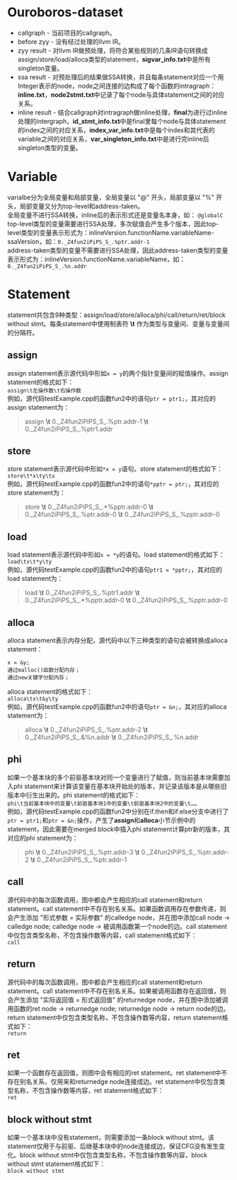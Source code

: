 # Ouroboros-dataset
- callgraph - 当前项目的callgraph。
- before zyy - 没有经过处理的llvm IR。
- zyy result - 对llvm IR做预处理，将符合某些规则的几条IR语句转换成assign/store/load/alloca类型的statement，**sigvar_info.txt**中是所有singleton变量。
- ssa result - 对预处理后的结果做SSA转换，并且每条statement对应一个用Integer表示的node，node之间连接的边构成了每个函数的intragraph：**inline.txt**，**node2stmt.txt**中记录了每个node与具体statement之间的对应关系。
- inline result - 结合callgraph对intragraph做inline处理，**final**为进行过inline处理的intergraph，**id_stmt_info.txt**中是final里每个node与具体statement的index之间的对应关系，**index_var_info.txt**中是每个index和其代表的variable之间的对应关系，**var_singleton_info.txt**中是进行完inline后singleton类型的变量。

# Variable
varialbe分为全局变量和局部变量，全局变量以 "@" 开头，局部变量以 "%" 开头，局部变量又分为top-level和address-taken。  
全局变量不进行SSA转换，inline后的表示形式还是变量名本身，如： `@globalC`   
top-level类型的变量需要进行SSA处理，多次赋值会产生多个版本，因此top-level类型的变量表示形式为：inlineVersion.functionName.variableName-ssaVersion，如：`0._Z4fun2iPiPS_S_.%ptr.addr-1`  
address-taken类型的变量不需要进行SSA处理，因此address-taken类型的变量表示形式为：inlineVersion.functionName.variableName，如：`0._Z4fun2iPiPS_S_.%n.addr`

# Statement
statement共包含9种类型：assign/load/store/alloca/phi/call/return/ret/block without stmt。每条statement中使用制表符 **\\t** 作为类型与变量间、变量与变量间的分隔符。

## assign
assign statement表示源代码中形如`x = y`的两个指针变量间的赋值操作。assign statement的格式如下：  
`assign\t左操作数\t右操作数`  
例如，源代码testExample.cpp的函数fun2中的语句`ptr = ptr1;`，其对应的assign statement为：
>    assign **\\t** 0.\_Z4fun2iPiPS_S_.%ptr.addr-1 **\\t** 0.\_Z4fun2iPiPS_S_.%ptr1.addr

## store
store statement表示源代码中形如`*x = y`语句。store statement的格式如下：  
`store\t*x\ty\tx`  
例如，源代码testExample.cpp的函数fun2中的语句`*pptr = ptr;`，其对应的store statement为：
>    store **\\t** 0.\_Z4fun2iPiPS_S_.\*%pptr.addr-0 **\\t** 0.\_Z4fun2iPiPS_S_.%ptr.addr-0 **\\t** 0.\_Z4fun2iPiPS_S_.%pptr.addr-0

## load
load statement表示源代码中形如`x = *y`的语句。load statement的格式如下：  
`load\tx\t*y\ty`  
例如，源代码testExample.cpp的函数fun2中的语句`ptr1 = *pptr;`，其对应的load statement为：
>    load **\\t** 0.\_Z4fun2iPiPS_S_.%ptr1.addr **\\t** 0.\_Z4fun2iPiPS_S_.\*%pptr.addr-0 **\\t** 0.\_Z4fun2iPiPS_S_.%pptr.addr-0

## alloca
alloca statement表示内存分配，源代码中以下三种类型的语句会被转换成alloca statement：

    x = &y;
    通过malloc()函数分配内存；
    通过new关键字分配内存；

alloca statement的格式如下：  
`alloca\tx\t&y\ty`  
例如，源代码testExample.cpp的函数fun2中的语句`ptr = &n;`，其对应的alloca statement为：
>    alloca **\\t** 0.\_Z4fun2iPiPS_S_.%ptr.addr-2 **\\t** 0.\_Z4fun2iPiPS_S_.&%n.addr **\\t** 0.\_Z4fun2iPiPS_S_.%n.addr

## phi
如果一个基本块的多个前驱基本块对同一个变量进行了赋值，则当前基本块需要加入phi statement来计算该变量在基本块开始处的版本，并记录该版本是从哪些旧版本中衍生出来的。phi statement的格式如下：  
`phi\t当前基本块中的变量\t前驱基本块1中的变量\t前驱基本块2中的变量\t……`  
例如，源代码testExample.cpp的函数fun2中分别在if.then和if.else分支中进行了`ptr = ptr1;`和`ptr = &n;`操作，产生了**assign**和**alloca**小节示例中的statement，因此需要在merged block中插入phi statement计算ptr新的版本，其对应的phi statement为：
>    phi **\\t** 0.\_Z4fun2iPiPS_S_.%ptr.addr-3 **\\t** 0.\_Z4fun2iPiPS_S_.%ptr.addr-2 **\\t** 0.\_Z4fun2iPiPS_S_.%ptr.addr-1

## call
源代码中的每次函数调用，图中都会产生相应的call statement和return statement。call statement中不存在别名关系。如果函数调用存在参数传递，则会产生添加 "形式参数 = 实际参数" 的calledge node，并在图中添加call node -> calledge node; calledge node -> 被调用函数第一个node的边。call statement中仅包含类型名称，不包含操作数等内容，call statement格式如下：  
`call`

## return
源代码中的每次函数调用，图中都会产生相应的call statement和return statement。call statement中不存在别名关系。如果被调用函数存在返回值，则会产生添加 "实际返回值 = 形式返回值" 的returnedge node，并在图中添加被调用函数的ret node -> returnedge node; returnedge node -> return node的边。return statement中仅包含类型名称，不包含操作数等内容，return statement格式如下：   
`return`

## ret
如果一个函数存在返回值，则图中会有相应的ret statement。ret statement中不存在别名关系，仅用来和returnedge node连接成边。ret statement中仅包含类型名称，不包含操作数等内容，ret statement格式如下：  
`ret`

## block without stmt
如果一个基本块中没有statement，则需要添加一条block without stmt。该statement仅用于与前驱、后继基本块中的node连接成边，保证CFG没有发生变化。block without stmt中仅包含类型名称，不包含操作数等内容，block without stmt statement格式如下：  
`block without stmt`
